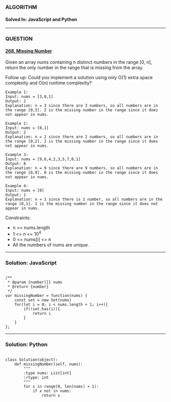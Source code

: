 ### ALGORITHM
#### Solved In: JavaScript and Python
-----
### QUESTION

#### [268. Missing Number](https://leetcode.com/problems/missing-number/)

Given an array nums containing n distinct numbers in the range [0, n], return the only number in the range that is missing from the array.

Follow up: Could you implement a solution using only O(1) extra space complexity and O(n) runtime complexity?

``` 
Example 1:
Input: nums = [3,0,1]
Output: 2
Explanation: n = 3 since there are 3 numbers, so all numbers are in the range [0,3]. 2 is the missing number in the range since it does not appear in nums.

Example 2:
Input: nums = [0,1]
Output: 2
Explanation: n = 2 since there are 2 numbers, so all numbers are in the range [0,2]. 2 is the missing number in the range since it does not appear in nums.

Example 3:
Input: nums = [9,6,4,2,3,5,7,0,1]
Output: 8
Explanation: n = 9 since there are 9 numbers, so all numbers are in the range [0,9]. 8 is the missing number in the range since it does not appear in nums.

Example 4:
Input: nums = [0]
Output: 1
Explanation: n = 1 since there is 1 number, so all numbers are in the range [0,1]. 1 is the missing number in the range since it does not appear in nums.

```

Constraints:

* n == nums.length
* 1 <= n <= 10<sup>4</sup>
* 0 <= nums[i] <= n
* All the numbers of nums are unique.


-----

### Solution: JavaScript

```

/**
 * @param {number[]} nums
 * @return {number}
 */
var missingNumber = function(nums) {
    const set = new Set(nums)
    for(let i = 0; i < nums.length + 1; i++){
        if(!set.has(i)){
            return i
        }
    }
};

```

-----

### Solution: Python

```

class Solution(object):
    def missingNumber(self, nums):
        """
        :type nums: List[int]
        :rtype: int
        """
        for x in range(0, len(nums) + 1):
            if x not in nums:
                return x
        
```
